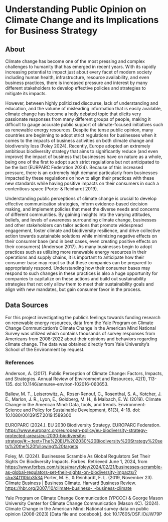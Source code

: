 # Understanding Public Opinion on Climate Change and its Implications for Business Strategy

## About

Climate change has become one of the most pressing and complex challenges to humanity that has emerged in recent years. With its rapidly increasing potential to impact just about every facet of modern society including human health, infrastructure, resource availability, and even business practices, there is increased pressure and interest by many different stakeholders to develop effective policies and strategies to mitigate its impacts. 

However, between highly politicized discourse, lack of understanding and education, and the volume of misleading information that is easily available, climate change has become a hotly debated topic that elicits very passionate responses from many different groups of people, making it difficult to gauge accurate public support of climate-focused initiatives such as renewable energy resources. Despite the tense public opinion, many countries are beginning to adopt strict regulations for businesses when it comes to the impacts of business activities on both climate change and biodiversity loss (Foley 2024). Recently, Europe adopted an extremely ambitious biodiversity strategy that aims to significantly reduce (and even improve) the impact of business that businesses have on nature as a whole, being one of the first to adopt such strict regulations but not anticipated to be the last (EURPARC Federation 2024). Because of this increased pressure, there is an extremely high demand particularly from businesses impacted by these regulations on how to align their practices with these new standards while having positive impacts on their consumers in such a contentious space (Porter & Reinhardt 2019). 

Understanding public perceptions of climate change is crucial to develop effective communication strategies, inform evidence-based decision making, and implement policies that meet the diverse needs and concerns of different communities. By gaining insights into the varying attitudes, beliefs, and levels of awareness surrounding climate change, businesses and other stakeholders can tailor actions that promote widespread engagement, foster climate and biodiversity resilience, and drive collective action towards sustainable solutions while minimizing negative effects on their consumer base (and in best cases, even creating positive effects on their consumers) (Anderson 2017). As many businesses begin to adopt practices such as utilizing more renewable energy resources in their operations and supply chains, it is important to anticipate how their consumer base may react so that these companies can be prepared to appropriately respond. Understanding how their consumer bases may respond to such changes in these practices is also a huge opportunity for companies to capitalize on these actions and build out sustainability strategies that not only allow them to meet their sustainability goals and align with new mandates, but gain consumer favor in the process.

## Data Sources
For this project investigating the public’s feelings towards funding research on renewable energy resources, data from the Yale Program on Climate Change Communication’s Climate Change in the American Mind National Survey was utilized which contains thousands of survey responses from Americans from 2008-2022 about their opinions and behaviors regarding climate change. The data was obtained directly from Yale University’s School of the Environment by request.

### References
Anderson, A. (2017). Public Perception of Climate Change: Factors, Impacts, and Strategies. Annual Review of Environment and Resources, 42(1), 113-135. doi:10.1146/annurev-environ-102016-060653.

Ballew, M. T., Leiserowitz, A., Roser-Renouf, C., Rosenthal, S. A., Kotcher, J. E., Marlon, J. R., Lyon, E., Goldberg, M. H., & Maibach, E. W. (2019). Climate Change in the American Mind: Data, tools, and trends. Environment: Science and Policy for Sustainable Development, 61(3), 4-18. doi: 10.1080/00139157.2019.1589300

EUROPARC (2024.). EU 2030 Biodiversity Strategy. EUROPARC Federation. https://www.europarc.org/european-policy/eu-biodiversity-strategy-protected-areas/eu-2030-biodiversity-strategy/#:~:text=The%20EU%202030%20Biodiversity%20Strategy%20sets%20the%20following%20targets

Foley, M. (2024). Businesses Scramble As Global Regulators Set Their Sights On Biodiversity Impacts. Forbes. Retrieved June 1, 2024, from https://www.forbes.com/sites/maryfoley/2024/02/21/businesses-scramble-as-global-regulators-set-their-sights-on-biodiversity-impacts/?sh=34f110bb3534
Porter, M. E., & Reinhardt, F. L. (2019, November 23). Climate Business | Business Climate. Harvard Business Review. https://hbr.org/2007/10/climate-business-_-business-climate

Yale Program on Climate Change Communication (YPCCC) & George Mason University Center for Climate Change Communication (Mason 4C). (2024). Climate Change in the American Mind: National survey data on public opinion (2008-2023) [Data file and codebook]. doi: 10.17605/OSF.IO/JW79P
